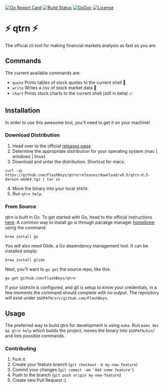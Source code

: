 [![Go Report Card](https://goreportcard.com/badge/github.com/FlashBoys/qtrn)](https://goreportcard.com/badge/github.com/FlashBoys/qtrn)
[![Build Status](https://travis-ci.org/FlashBoys/qtrn.svg?branch=master)](https://travis-ci.org/FlashBoys/qtrn)
[![GoDoc](https://godoc.org/github.com/FlashBoys/qtrn?status.svg)](https://godoc.org/github.com/FlashBoys/qtrn)
[![License](https://img.shields.io/badge/License-Apache%202.0-blue.svg)](https://opensource.org/licenses/Apache-2.0)

# :zap: qtrn :zap:
The official cli tool for making financial markets analysis as fast as you are.

## Commands
The current available commands are:
* `quote`  Prints tables of stock quotes to the current shell :ledger:
* `write`  Writes a csv of stock market data :open_file_folder:
* `chart`  Prints stock charts to the current shell (still in beta) :chart_with_upwards_trend:

## Installation
In order to use this awesome tool, you'll need to get it on your machine!

### Download Distribution
1. Head over to the official [releases page](https://github.com/FlashBoys/qtrn/releases)
2. Determine the appropriate distribution for your operating system (mac | windows | linux)
3. Download and untar the distribution. Shortcut for macs:
```
curl -sL https://github.com/FlashBoys/qtrn/releases/download/v0.5/qtrn-0.5-darwin-amd64.tgz | tar zx
```
4. Move the binary into your local `$PATH`.
5. Run `qtrn help`.

### From Source
qtrn is built in Go. To get started with Go, head to the official instructions [here](https://golang.org/doc/install). A common way to install go is through pacakge manager [homebrew](https://brew.sh/) using the command:

```
brew install go
```

You will also need Glide, a Go dependency management tool. It can be installed simply:

```
brew install glide
```

Next, you'll want to `go get` the source repo, like this:

```
go get github.com/FlashBoys/qtrn
```

If your `$GOPATH` is configured, and git is setup to know your credentials, in a few moments the command should complete with no output. The repository will exist under `$GOPATH/src/github.com/FlashBoys`.


## Usage
The preferred way to build qtrn for development is using `make`. Run `make dev && qtrn help` which builds the project, moves the binary into `$GOPATH/bin/` and lists possible commands.

### Contributing
1. Fork it
2. Create your feature branch (`git checkout -b my-new-feature`)
3. Commit your changes (`git commit -am 'Add some feature'`)
4. Push to the branch (`git push origin my-new-feature`)
5. Create new Pull Request :)
